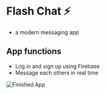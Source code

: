 
# Flash Chat ⚡️
- a modern messaging app

## App functions

- Log in and sign up using Firebase 
- Message each others in real time 

![Finished App](https://github.com/londonappbrewery/Images/blob/master/flash_chat_flutter_demo.gif)

